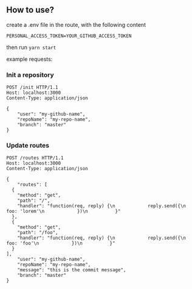 ## How to use?
create a .env file in the route, with the following content
```
PERSONAL_ACCESS_TOKEN=YOUR_GITHUB_ACCESS_TOKEN
```

then run `yarn start`

example requests:

### Init a repository
```
POST /init HTTP/1.1
Host: localhost:3000
Content-Type: application/json

{
	"user": "my-github-name",
	"repoName": "my-repo-name",
    "branch": "master"
}
```

### Update routes
```
POST /routes HTTP/1.1
Host: localhost:3000
Content-Type: application/json

{
	"routes": [
  {
    "method": "get",
    "path": "/",
    "handler": "function(req, reply) {\n            reply.send({\n                foo: 'lorem'\n            })\n          }"
  },
  {
    "method": "get",
    "path": "/foo",
    "handler": "function(req, reply) {\n            reply.send({\n                foo: 'foo'\n            })\n          }"
  }
],
	"user": "my-github-name",
	"repoName": "my-repo-name",
    "message": "this is the commit message",
    "branch": "master"
}
```